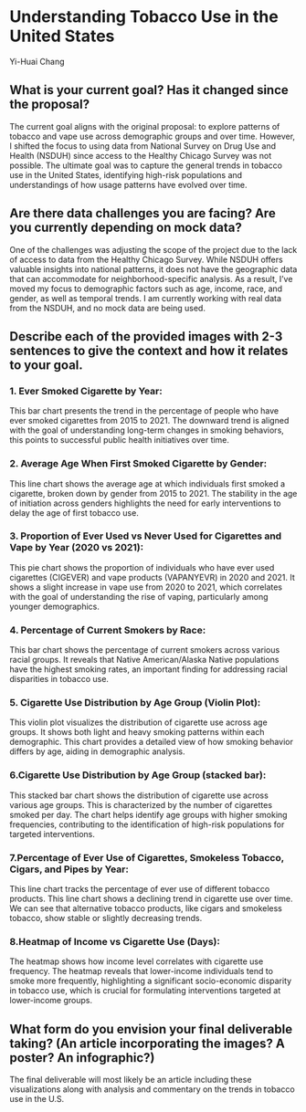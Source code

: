 # Understanding Tobacco Use in the United States

Yi-Huai Chang

## What is your current goal? Has it changed since the proposal?

The current goal aligns with the original proposal: to explore patterns of tobacco and vape use across demographic groups and over time. However, I shifted the focus to using data from National Survey on Drug Use and Health (NSDUH) since access to the Healthy Chicago Survey was not possible. The ultimate goal was to capture the general trends in tobacco use in the United States, identifying high-risk populations and understandings of how usage patterns have evolved over time. 

## Are there data challenges you are facing? Are you currently depending on mock data?

One of the challenges was adjusting the scope of the project due to the lack of access to data from the Healthy Chicago Survey. While NSDUH offers valuable insights into national patterns, it does not have the geographic data that can accommodate for neighborhood-specific analysis. As a result, I’ve moved my focus to demographic factors such as age, income, race, and gender, as well as temporal trends. I am currently working with real data from the NSDUH, and no mock data are being used.

## Describe each of the provided images with 2-3 sentences to give the context and how it relates to your goal.

### 1. Ever Smoked Cigarette by Year:

This bar chart presents the trend in the percentage of people who have ever smoked cigarettes from 2015 to 2021. The downward trend is aligned with the goal of understanding long-term changes in smoking behaviors, this points to successful public health initiatives over time.

### 2. Average Age When First Smoked Cigarette by Gender:

This line chart shows the average age at which individuals first smoked a cigarette, broken down by gender from 2015 to 2021. The stability in the age of initiation across genders highlights the need for early interventions to delay the age of first tobacco use.

### 3. Proportion of Ever Used vs Never Used for Cigarettes and Vape by Year (2020 vs 2021):

This pie chart shows the proportion of individuals who have ever used cigarettes (CIGEVER) and vape products (VAPANYEVR) in 2020 and 2021. It shows a slight increase in vape use from 2020 to 2021, which correlates with the goal of understanding the rise of vaping, particularly among younger demographics.

### 4. Percentage of Current Smokers by Race:

This bar chart shows the percentage of current smokers across various racial groups. It reveals that Native American/Alaska Native populations have the highest smoking rates, an important finding for addressing racial disparities in tobacco use.

### 5. Cigarette Use Distribution by Age Group (Violin Plot):

This violin plot visualizes the distribution of cigarette use across age groups. It shows both light and heavy smoking patterns within each demographic. This chart provides a detailed view of how smoking behavior differs by age, aiding in demographic analysis.

### 6.Cigarette Use Distribution by Age Group (stacked bar):

This stacked bar chart shows the distribution of cigarette use across various age groups. This is characterized by the number of cigarettes smoked per day. The chart helps identify age groups with higher smoking frequencies, contributing to the identification of high-risk populations for targeted interventions.

### 7.Percentage of Ever Use of Cigarettes, Smokeless Tobacco, Cigars, and Pipes by Year:
This line chart tracks the percentage of ever use of different tobacco products. This line chart shows a declining trend in cigarette use over time. We can see that alternative tobacco products, like cigars and smokeless tobacco, show stable or slightly decreasing trends. 

### 8.Heatmap of Income vs Cigarette Use (Days):

The heatmap shows how income level correlates with cigarette use frequency. The heatmap reveals that lower-income individuals tend to smoke more frequently, highlighting a significant socio-economic disparity in tobacco use, which is crucial for formulating interventions targeted at lower-income groups.

## What form do you envision your final deliverable taking? (An article incorporating the images? A poster? An infographic?)
The final deliverable will most likely be an article including these visualizations along with analysis and commentary on the trends in tobacco use in the U.S. 

